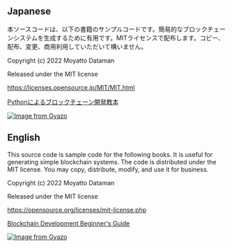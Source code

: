 
## Japanese
本ソースコードは、以下の書籍のサンプルコードです。簡易的なブロックチェーンシステムを生成するために有用です。MITライセンスで配布します。コピー、配布、変更、商用利用していただいて構いません。

Copyright (c) 2022 Moyatto Dataman

Released under the MIT license

https://licenses.opensource.jp/MIT/MIT.html

[Pythonによるブロックチェーン開発教本](https://www.amazon.co.jp/gp/product/B0B55XSBNZ)

[![Image from Gyazo](https://i.gyazo.com/9e54a0a29d733b1a02876595dadd0b00.png)](https://gyazo.com/9e54a0a29d733b1a02876595dadd0b00)

## English
This source code is sample code for the following books. It is useful for generating simple blockchain systems. The code is distributed under the MIT license. You may copy, distribute, modify, and use it for business.

Copyright (c) 2022 Moyatto Dataman

Released under the MIT license

https://opensource.org/licenses/mit-license.php

[Blockchain Development Beginner's Guide](https://www.amazon.com/dp/B0B7BLLDWQ)

[![Image from Gyazo](https://i.gyazo.com/20bf5e8428ad89bffbe1590a9a7804de.png)](https://gyazo.com/20bf5e8428ad89bffbe1590a9a7804de)


